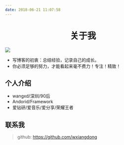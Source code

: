 ```yaml
---
date: 2018-06-21 11:07:58
---
```

 # <center>关于我</center>

![](https://pan.baidu.com/s/1wFM29IlQ6PadxHtAuYL9pA)

- 写博客的初衷：总结经验，记录自己的成长。
- 你必须足够的努力，才能看起来毫不费力！专注！精致！

## 个人介绍

- wangxd/深圳/90后
- Andorid/Framework
- 爱钻研/爱音乐/爱分享/荣耀王者


## **联系我**

>github: https://github.com/wxiangdong

